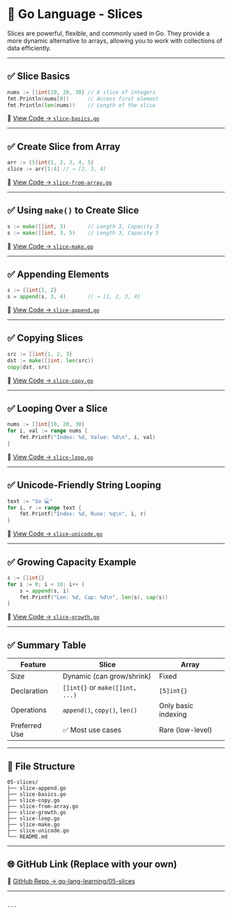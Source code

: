 # 📘 Go Language - Slices

Slices are powerful, flexible, and commonly used in Go. They provide a more dynamic alternative to arrays, allowing you to work with collections of data efficiently.

---

## ✅ Slice Basics

```go
nums := []int{10, 20, 30} // A slice of integers
fmt.Println(nums[0])      // Access first element
fmt.Println(len(nums))    // Length of the slice
```

📄 [View Code → `slice-basics.go`](./slice-basics.go)

---

## ✅ Create Slice from Array

```go
arr := [5]int{1, 2, 3, 4, 5}
slice := arr[1:4] // → [2, 3, 4]
```

📄 [View Code → `slice-from-array.go`](./slice-from-array.go)

---

## ✅ Using `make()` to Create Slice

```go
s := make([]int, 3)       // Length 3, Capacity 3
s := make([]int, 3, 5)    // Length 3, Capacity 5
```

📄 [View Code → `slice-make.go`](./slice-make.go)

---

## ✅ Appending Elements

```go
s := []int{1, 2}
s = append(s, 3, 4)       // → [1, 2, 3, 4]
```

📄 [View Code → `slice-append.go`](./slice-append.go)

---

## ✅ Copying Slices

```go
src := []int{1, 2, 3}
dst := make([]int, len(src))
copy(dst, src)
```

📄 [View Code → `slice-copy.go`](./slice-copy.go)

---

## ✅ Looping Over a Slice

```go
nums := []int{10, 20, 30}
for i, val := range nums {
	fmt.Printf("Index: %d, Value: %d\n", i, val)
}
```

📄 [View Code → `slice-loop.go`](./slice-loop.go)

---

## ✅ Unicode-Friendly String Looping

```go
text := "Go 💻"
for i, r := range text {
	fmt.Printf("Index: %d, Rune: %q\n", i, r)
}
```

📄 [View Code → `slice-unicode.go`](./slice-unicode.go)

---

## ✅ Growing Capacity Example

```go
s := []int{}
for i := 0; i < 10; i++ {
	s = append(s, i)
	fmt.Printf("Len: %d, Cap: %d\n", len(s), cap(s))
}
```

📄 [View Code → `slice-growth.go`](./slice-growth.go)

---

## ✅ Summary Table

| Feature       | Slice                           | Array               |
| ------------- | ------------------------------- | ------------------- |
| Size          | Dynamic (can grow/shrink)       | Fixed               |
| Declaration   | `[]int{}` or `make([]int, ...)` | `[5]int{}`          |
| Operations    | `append()`, `copy()`, `len()`   | Only basic indexing |
| Preferred Use | ✅ Most use cases                | Rare (low-level)    |

---

## 📂 File Structure

```
05-slices/
├── slice-append.go
├── slice-basics.go
├── slice-copy.go
├── slice-from-array.go
├── slice-growth.go
├── slice-loop.go
├── slice-make.go
├── slice-unicode.go
└── README.md
```

---

## 🌐 GitHub Link (Replace with your own)

🔗 [GitHub Repo → go-lang-learning/05-slices](https://github.com/yourusername/go-lang-learning/tree/main/05-slices)

---

```

---